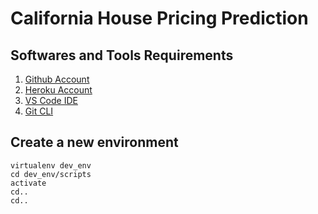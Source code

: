 # California House Pricing Prediction

## Softwares and Tools Requirements

1. [Github Account](https://github.com)
2. [Heroku Account](https://heroku.com)
3. [VS Code IDE](https://code.visualstudio.com/)
4. [Git CLI](https://git-scm.com/book/en/v2/Getting-Started-The-Command-Line)

## Create a new environment

```
virtualenv dev_env
cd dev_env/scripts
activate
cd..
cd..
```
